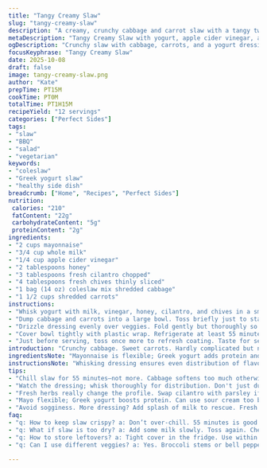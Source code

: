 ```yaml
---
title: "Tangy Creamy Slaw"
slug: "tangy-creamy-slaw"
description: "A creamy, crunchy cabbage and carrot slaw with a tangy twist using Greek yogurt and apple cider vinegar. Swapped parsley for cilantro and green onions for chives. Lightly sweetened with honey instead of sugar. Chill to let flavors marry but watch the crunch. Easy on prep but no shortcuts on tossing well. Serves a crowd, perfect for BBQs or weeknight sides."
metaDescription: "Tangy Creamy Slaw with yogurt, apple cider vinegar, and honey for a fresh BBQ side, packed with texture and flavor."
ogDescription: "Crunchy slaw with cabbage, carrots, and a yogurt dressing, perfect for any cookout or picnic."
focusKeyphrase: "Tangy Creamy Slaw"
date: 2025-10-08
draft: false
image: tangy-creamy-slaw.png
author: "Kate"
prepTime: PT15M
cookTime: PT0M
totalTime: PT1H15M
recipeYield: "12 servings"
categories: ["Perfect Sides"]
tags:
- "slaw"
- "BBQ"
- "salad"
- "vegetarian"
keywords:
- "coleslaw"
- "Greek yogurt slaw"
- "healthy side dish"
breadcrumb: ["Home", "Recipes", "Perfect Sides"]
nutrition: 
 calories: "210"
 fatContent: "22g"
 carbohydrateContent: "5g"
 proteinContent: "2g"
ingredients:
- "2 cups mayonnaise"
- "3/4 cup whole milk"
- "1/4 cup apple cider vinegar"
- "2 tablespoons honey"
- "3 tablespoons fresh cilantro chopped"
- "4 tablespoons fresh chives thinly sliced"
- "1 bag (14 oz) coleslaw mix shredded cabbage"
- "1 1/2 cups shredded carrots"
instructions:
- "Whisk yogurt with milk, vinegar, honey, cilantro, and chives in a small bowl until smooth. Creamy but loose enough to coat."
- "Dump cabbage and carrots into a large bowl. Toss briefly just to start mixing."
- "Drizzle dressing evenly over veggies. Fold gently but thoroughly so slaw is fully coated—no dry spots."
- "Cover bowl tightly with plastic wrap. Refrigerate at least 55 minutes. The fridge dulls the vinegar’s sharp edge and softens cabbage slightly, but don’t let it sit past 1 hour; crunch fades fast."
- "Just before serving, toss once more to refresh coating. Taste for seasoning—add salt or a splash more vinegar if needed."
introduction: "Crunchy cabbage. Sweet carrots. Hardly complicated but nail the dressing balance and this side shines. Swap store-bought coleslaw for something fresh and bold with hints of cilantro and honey—not your average mayo mess. Creamy but with a tang that snaps awake the palate. Use Greek yogurt for extra silkiness and a hint of tang. Apple cider vinegar punches it up, replacing dull old white vinegar. Don’t dump dressing all at once; toss carefully and often to coat every shred. Chill long enough to marry flavors but keep an eye—soft cabbage ruins texture. This slaw works great with grilled proteins or as a picnic staple. Kitchen short? Greek yogurt stands in for mayo without losing creaminess. Chives replace green onions and add a delicate onion note without overpowering. Cilantro swaps parsley bringing fresh brightness and an herbaceous bite. Honey smooths acidity and balances out the sharp edges. Simple steps that punch above their weight."
ingredientsNote: "Mayonnaise is flexible; Greek yogurt adds protein and lightens the fat load if you want. Whole milk or any milk will do but steer clear of skim—it thins dressing poorly and loses richness. Apple cider vinegar is the key acid—swap white vinegar but expect harsher edges. Honey replaces granulated sugar to avoid graininess and brings depth; maple syrup can be used instead. Fresh herbs matter—cilantro adds brightness and complexity over parsley but use parsley if you prefer earthier. Chives give mild onion flavor; scallions or shallots are good backups but adjust amounts since they’re sharper. Coleslaw mix bags save time but fresh shredded cabbage and carrots work better; rip cabbage into bite-size. Always use fresh carrots—not pre-shredded—to maintain crunch and sweetness. Tossing often and gently helps distribute dressing well and prevents sogginess. The cooling time lets flavors blend but not so long as to wilt cabbage—think texture over time."
instructionsNote: "Whisking dressing ensures even distribution of flavors—don’t just dump ingredients and stir. Mayo’s heavy; whisk in milk gradually until pourable but still thick enough to cling. Pour dressing over well-mixed veg to avoid dry pockets or clumping. Tossing gently but thoroughly coats every strand. Avoid over-tossing once chilled to keep integrity of the cabbage. Cover tightly in fridge to keep fresh and prevent odors from other foods. Cooling mellows vinegar’s bite and lets herbs infuse—about 55 minutes is ideal, give or take 5 minutes depending on fridge temp. Over-chilling kills crunch and dulls freshness; judge texture by touch—should snap but not be stiff. Taste after chilling; add salt or a squeeze of lime juice for brightness if needed. Serve cold; slaw should look glossy, not watery. This method beats haphazard mixing and ensures every bite is balanced."
tips:
- "Chill slaw for 55 minutes—not more. Cabbage softens too much otherwise. Texture matters. Keeps crunch."
- "Watch the dressing; whisk thoroughly for distribution. Don't just dump. Milk makes it pourable but thick still. Helps cling."
- "Fresh herbs really change the profile. Swap cilantro with parsley if you dislike that flavor. Chives give a gentler touch."
- "Mayo flexible; Greek yogurt boosts protein. Can use sour cream too but adjust acid. Milk thins far better than water."
- "Avoid sogginess. More dressing? Add splash of milk to rescue. Fresh ingredients fix dryness; especially carrots."
faq:
- "q: How to keep slaw crispy? a: Don’t over-chill. 55 minutes is good. Texture matters—check after chilling. Snappy not wilted."
- "q: What if slaw is too dry? a: Add some milk slowly. Toss again. Check the dressing mix. No more than a splash."
- "q: How to store leftovers? a: Tight cover in the fridge. Use within 3 days. Taste check before serving again."
- "q: Can I use different veggies? a: Yes. Broccoli stems or bell peppers add crunch. Adjust dressing if changing flavor profiles."

---
```

